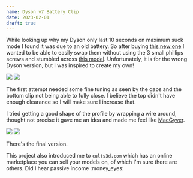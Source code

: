 ```yaml
---
name: Dyson v7 Battery Clip
date: 2023-02-01
draft: true
---
```


While looking up why my Dyson only last 10 seconds on maximum suck mode I found it was due to an old battery. So after buying [this new one](https://www.amazon.com/gp/product/B09HWR1KNY) I wanted to be able to easily swap them without using the 3 small phillips screws and stumbled across [this model](https://cults3d.com/en/3d-model/home/dyson-v6-quick-change-battery-clip). Unfortunately, it is for the wrong Dyson version, but I was inspired to create my own!

![](/assets/img/3d-printing/.jpg)
![](/assets/img/3d-printing/.jpg)

The first attempt needed some fine tuning as seen by the gaps and the bottom clip not being able to fully close. I believe the top didn't have enough clearance so I will make sure I increase that.

I tried getting a good shape of the profile by wrapping a wire around, thought not precise it gave me an idea and made me feel like [MacGyver](https://www.imdb.com/title/tt0088559/).

![](/assets/img/3d-printing/.jpg)
![](/assets/img/3d-printing/.jpg)

There's the final version.

This project also introduced me to `cults3d.com` which has an online marketplace you can sell your models on, of which I'm sure there are others. Did I hear passive income :money_eyes:
